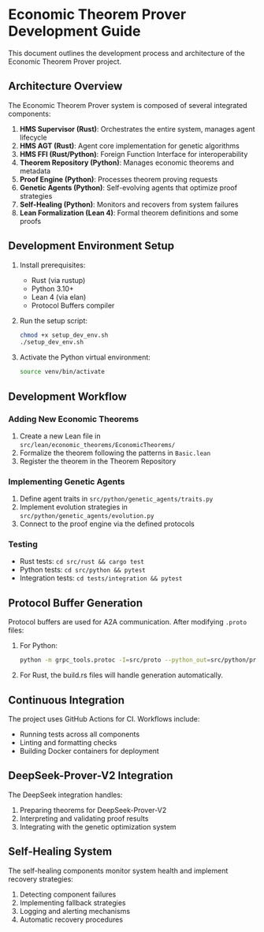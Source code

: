 # Economic Theorem Prover Development Guide

This document outlines the development process and architecture of the Economic Theorem Prover project.

## Architecture Overview

The Economic Theorem Prover system is composed of several integrated components:

1. **HMS Supervisor (Rust)**: Orchestrates the entire system, manages agent lifecycle
2. **HMS AGT (Rust)**: Agent core implementation for genetic algorithms
3. **HMS FFI (Rust/Python)**: Foreign Function Interface for interoperability
4. **Theorem Repository (Python)**: Manages economic theorems and metadata
5. **Proof Engine (Python)**: Processes theorem proving requests
6. **Genetic Agents (Python)**: Self-evolving agents that optimize proof strategies
7. **Self-Healing (Python)**: Monitors and recovers from system failures
8. **Lean Formalization (Lean 4)**: Formal theorem definitions and some proofs

## Development Environment Setup

1. Install prerequisites:
   - Rust (via rustup)
   - Python 3.10+
   - Lean 4 (via elan)
   - Protocol Buffers compiler

2. Run the setup script:
   ```bash
   chmod +x setup_dev_env.sh
   ./setup_dev_env.sh
   ```

3. Activate the Python virtual environment:
   ```bash
   source venv/bin/activate
   ```

## Development Workflow

### Adding New Economic Theorems

1. Create a new Lean file in `src/lean/economic_theorems/EconomicTheorems/`
2. Formalize the theorem following the patterns in `Basic.lean`
3. Register the theorem in the Theorem Repository

### Implementing Genetic Agents

1. Define agent traits in `src/python/genetic_agents/traits.py`
2. Implement evolution strategies in `src/python/genetic_agents/evolution.py`
3. Connect to the proof engine via the defined protocols

### Testing

- Rust tests: `cd src/rust && cargo test`
- Python tests: `cd src/python && pytest`
- Integration tests: `cd tests/integration && pytest`

## Protocol Buffer Generation

Protocol buffers are used for A2A communication. After modifying `.proto` files:

1. For Python:
   ```bash
   python -m grpc_tools.protoc -I=src/proto --python_out=src/python/proto --grpc_python_out=src/python/proto src/proto/theorem_prover.proto
   ```

2. For Rust, the build.rs files will handle generation automatically.

## Continuous Integration

The project uses GitHub Actions for CI. Workflows include:
- Running tests across all components
- Linting and formatting checks
- Building Docker containers for deployment

## DeepSeek-Prover-V2 Integration

The DeepSeek integration handles:
1. Preparing theorems for DeepSeek-Prover-V2
2. Interpreting and validating proof results
3. Integrating with the genetic optimization system

## Self-Healing System

The self-healing components monitor system health and implement recovery strategies:
1. Detecting component failures
2. Implementing fallback strategies
3. Logging and alerting mechanisms
4. Automatic recovery procedures